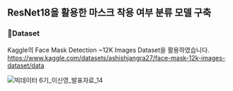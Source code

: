 ## ResNet18을 활용한 마스크 착용 여부 분류 모델 구축

### 📁Dataset
Kaggle의 Face Mask Detection ~12K Images Dataset을 활용하였습니다.
https://www.kaggle.com/datasets/ashishjangra27/face-mask-12k-images-dataset/data

![빅데이터 6기_이신영_발표자료_14](https://github.com/2shin0/FaceMaskDetection-ResNet18/assets/161694701/854bea0d-70a7-4277-adb5-0bdf19ced40c)

